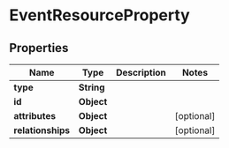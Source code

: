 

# EventResourceProperty


## Properties

| Name | Type | Description | Notes |
|------------ | ------------- | ------------- | -------------|
|**type** | **String** |  |  |
|**id** | **Object** |  |  |
|**attributes** | **Object** |  |  [optional] |
|**relationships** | **Object** |  |  [optional] |



